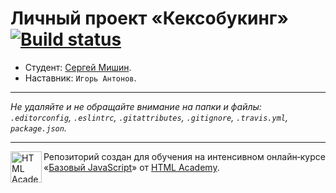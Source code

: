 # Личный проект «Кексобукинг» [![Build status][travis-image]][travis-url]

* Студент: [Сергей Мишин](https://up.htmlacademy.ru/javascript/9/user/383151).
* Наставник: `Игорь Антонов`.

---

_Не удаляйте и не обращайте внимание на папки и файлы:_<br>
_`.editorconfig`, `.eslintrc`, `.gitattributes`, `.gitignore`, `.travis.yml`, `package.json`._

---

<a href="https://htmlacademy.ru/intensive/javascript"><img align="left" width="50" height="50" title="HTML Academy" src="https://up.htmlacademy.ru/static/img/intensive/javascript/logo-for-github.svg"></a>

Репозиторий создан для обучения на интенсивном онлайн‑курсе «[Базовый JavaScript](https://htmlacademy.ru/intensive/javascript)» от [HTML Academy](https://htmlacademy.ru).

[travis-image]: https://travis-ci.org/htmlacademy-javascript/383151-keksobooking.svg?branch=master
[travis-url]: https://travis-ci.org/htmlacademy-javascript/383151-keksobooking
